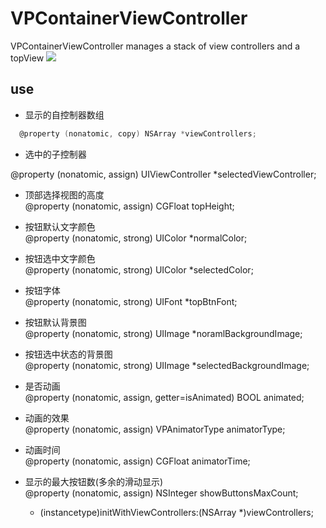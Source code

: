VPContainerViewController
=========================
VPContainerViewController manages a stack of view controllers and a topView
![](https://github.com/NaiveVDisk/VPContainerViewController/blob/master/Screenshots/show.gif)

use
-------------------------
 *  显示的自控制器数组<br>
```objective-c
  @property (nonatomic, copy) NSArray *viewControllers;
```
 *  选中的子控制器<br>
 
  @property (nonatomic, assign) UIViewController *selectedViewController;
 *  顶部选择视图的高度<br>
  @property (nonatomic, assign) CGFloat topHeight;
 *  按钮默认文字颜色<br>
    @property (nonatomic, strong) UIColor *normalColor;
 *  按钮选中文字颜色<br>
    @property (nonatomic, strong) UIColor *selectedColor;
 *  按钮字体<br>
    @property (nonatomic, strong) UIFont *topBtnFont;
 *  按钮默认背景图<br>
    @property (nonatomic, strong) UIImage *noramlBackgroundImage;
 *  按钮选中状态的背景图<br>
    @property (nonatomic, strong) UIImage *selectedBackgroundImage;
 *  是否动画<br>
    @property (nonatomic, assign, getter=isAnimated) BOOL animated;
 *  动画的效果<br>
    @property (nonatomic, assign) VPAnimatorType animatorType;
 *  动画时间<br>
    @property (nonatomic, assign) CGFloat animatorTime;
 *  显示的最大按钮数(多余的滑动显示)<br>
    @property (nonatomic, assign) NSInteger showButtonsMaxCount;

    - (instancetype)initWithViewControllers:(NSArray *)viewControllers;
